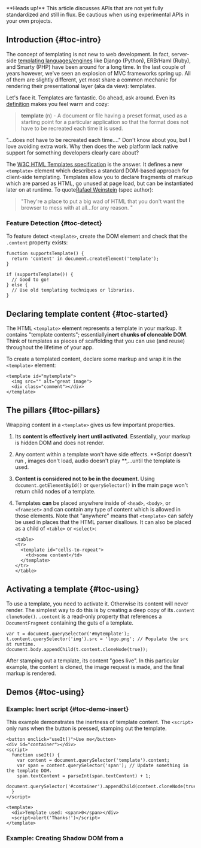<section>
**Heads up!** This article discusses APIs that are not yet fully standardized
and still in flux. Be cautious when using experimental APIs in your own projects.

## Introduction {#toc-intro}

The concept of templating is not new to web development. In fact, server-side
[templating languages/engines][1] like Django (Python), ERB/Haml (Ruby), and
Smarty (PHP) have been around for a long time. In the last couple of years 
however, we've seen an explosion of MVC frameworks spring up. All of them are 
slightly different, yet most share a common mechanic for rendering their 
presentational layer (aka da view): templates.

Let's face it. Templates are fantastic. Go ahead, ask around. Even its 
[definition][2] makes you feel warm and cozy:

> **template** (n) - A document or file having a preset format, used as a
> starting point for a particular application so that the format does not have to 
> be recreated each time it is used.
>

"...does not have to be recreated each time...." Don't know about you, but I
love avoiding extra work. Why then does the web platform lack native support for
something developers clearly care about?

The [W3C HTML Templates specification][3] is the answer. It defines a new 
`<template>` element which describes a standard DOM-based approach for
client-side templating. Templates allow you to declare fragments of markup which
are parsed as HTML, go unused at page load, but can be instantiated later on at 
runtime. To quote[Rafael Weinstein][4] (spec author):

> "They're a place to put a big wad of HTML that you don't want the browser to
> mess with at all...for any reason.
> "

### Feature Detection {#toc-detect}

To feature detect `<template>`, create the DOM element and check that the
`.content` property exists:

    function supportsTemplate() {
      return 'content' in document.createElement('template');
    }
    
    if (supportsTemplate()) {
      // Good to go!
    } else {
      // Use old templating techniques or libraries.
    }
    

## Declaring template content {#toc-started}

The HTML `<template>` element represents a template in your markup. It
contains "template contents"; essentially**inert chunks of cloneable DOM**.
Think of templates as pieces of scaffolding that you can use (and reuse) 
throughout the lifetime of your app.

To create a templated content, declare some markup and wrap it in the 
`<template>` element:

    <template id="mytemplate">
      <img src="" alt="great image">
      <div class="comment"></div>
    </template>
    

## The pillars {#toc-pillars}

Wrapping content in a `<template>` gives us few important properties.

1.  Its **content is effectively inert until activated**. Essentially, your
    markup is hidden DOM and does not render.
   

2.  Any content within a template won't have side effects. **Script doesn't run
    , images don't load, audio doesn't play
   **,...until the template is used.

3.  **Content is considered not to be in the document**. Using 
    `document.getElementById()` or `querySelector()` in the main page won't
    return child nodes of a template.
   

4.  Templates **can** be placed anywhere inside of `<head>`, 
    `<body>`, or `<frameset>` and can contain any type of content
    which is allowed in those elements. Note that "anywhere" means that
   `<template>` can safely be used in places that the HTML parser
    disallows. It can also be placed as a child of
   `<table>` or `<select>`:
    
        <table>
        <tr>
          <template id="cells-to-repeat">
            <td>some content</td>
          </template>
        </tr>
        </table>
        

## Activating a template {#toc-using}

To use a template, you need to activate it. Otherwise its content will never
render. The simplest way to do this is by creating a deep copy of its`.content`
`cloneNode()`. `.content` is a read-only property that references a 
`DocumentFragment` containing the guts of a template. 

    var t = document.querySelector('#mytemplate');
    t.content.querySelector('img').src = 'logo.png'; // Populate the src at runtime.
    document.body.appendChild(t.content.cloneNode(true));
    

After stamping out a template, its content "goes live". In this particular
example, the content is cloned, the image request is made, and the final markup 
is rendered.

## Demos {#toc-using}

### Example: Inert script {#toc-demo-insert}

This example demonstrates the inertness of template content. The 
`<script>` only runs when the button is pressed, stamping out the
template.

    <button onclick="useIt()">Use me</button>
    <div id="container"></div>
    <script>
      function useIt() {
        var content = document.querySelector('template').content;
        var span = content.querySelector('span'); // Update something in the template DOM.
        span.textContent = parseInt(span.textContent) + 1;
        document.querySelector('#container').appendChild(content.cloneNode(true));
      }
    </script>
    
    <template>
      <div>Template used: <span>0</span></div>
      <script>alert('Thanks!')</script>
    </template>
    

### Example: Creating Shadow DOM from a <template> {#toc-demo-sd}

Most people attach [Shadow DOM][5] to a host by setting a string of markup to
`.innerHTML`:

    <div id="host"></div>
    <script>
      var shadow = document.querySelector('#host').webkitCreateShadowRoot();
      shadow.innerHTML = '<span>Host node</span>';
    </script>
    

The problem with this approach is that the more complex your Shadow DOM gets,
the more string concatenation you're doing. It doesn't scale, things get messy 
fast, and babies start to cry. This approach is also how XSS was born in the 
first place!`<template>` to the rescue.

Something more sane would be to work with DOM directly by appending template
content to a shadow root:

    <template>
    <style>
      @host {
        * {
          background: #f8f8f8;
          padding: 10px;
          -webkit-transition: all 400ms ease-in-out;
          box-sizing: border-box;
          border-radius: 5px;
          width: 450px;
          max-width: 100%;
        } 
        *:hover {
          background: #ccc;
        }
      }
      div {
        position: relative;
      }
      header {
        padding: 5px;
        border-bottom: 1px solid #aaa;
      }
      h3 {
        margin: 0 !important;
      }
      textarea {
        font-family: inherit;
        width: 100%;
        height: 100px;
        box-sizing: border-box;
        border: 1px solid #aaa;
      }
      footer {
        position: absolute;
        bottom: 10px;
        right: 5px;
      }
    </style>
    <div>
      <header>
        <h3>Add a Comment</h3>
      </header>
      <content select="p"></content>
      <textarea></textarea>
      <footer>
        <button>Post</button>
      </footer>
    </div>
    </template>
    
    <div id="host">
      <p>Instructions go here</p>
    </div>
    
    <script>
      var shadow = document.querySelector('#host').webkitCreateShadowRoot();
      shadow.appendChild(document.querySelector('template').content);
    </script>
    

<template id="demo-sd-template">
<header>
### Add a Comment</header><content></content><footer></footer></template>

## Gotchas {#toc-gotcha}

Here are a few gotchas I've come across when using `<template>` in the
wild:

*   If you're using [modpagespeed][6], be careful of this [bug][7]. Templates
    that define inline
   `<style scoped>`, many be moved to the head with PageSpeed's CSS
    rewriting rules.
   
*   There's no way to "prerender" a template, meaning you cannot preload assets
    , process JS, download initial CSS, etc. That goes for both server and client. 
    The only time a template renders is when it goes live.
   
*   Be careful with nested templates. They don't behave as you might expect.
    For example:
   
    
        <template>
          <ul>
            <template>
              <li>Stuff</li>
            </template>
          </ul>
        </template>
        
    
    Activating the outer template will not active inner templates. That is to
    say, nested templates require that their children also be manually activated.
   

## The Road to a standard {#toc-old}

Let's not forget where we came from. The road to standards-based HTML templates
has been a long one. Over the years, we've come up with some pretty clever 
tricks for creating reusable templates. Below are two common ones that I've come
across. I'm including them in this article for comparison.

### Method 1: Offscreen DOM {#toc-offscreen}

One approach people have been using for a long time is to create "offscreen"
DOM and hide it from view using the`hidden` attribute or `display:none`.

    <div id="mytemplate" hidden>
      <img src="logo.png">
      <div class="comment"></div>
    </div>
    

While this technique works, there are a number of downsides. The rundown of
this technique:

*    *Using DOM* - the browser knows DOM. It's good at it. We can easily clone
    it.
   
*    *Nothing is rendered* - adding `hidden` prevents the block from showing.
*    *Not inert* - even though our content is hidden, a network request is
    still made for the image.
   
*    *Painful styling and theming* - an embedding page must prefix all of its
    CSS rules with
   `#mytemplate` in order to scope styles down to the template. This is brittle
    and there are no guarantees we won't encounter future naming collisions. For 
    example, we're hosed if the embedding page already has an element with that id.
   

### Method 2: Overloading script {#toc-offscreen}

Another technique is overloading `<script>` and manipulating its content
as a string. John Resig was probably the first to show this back in 2008 with 
his[Micro Templating utility][8]. Now there are many others, including some new
kids on the block like[handlebars.js][9].

For example:

    <script id="mytemplate" type="text/x-handlebars-template">
      <img src="logo.png">
      <div class="comment"></div>
    </script>
    

The rundown of this technique:

*    *Nothing is rendered* - the browser doesn't render this block because 
    `<script>` is `display:none` by default.
*    *Inert* - the browser doesn't parse the script content as JS because its
    type is set to something other than "text/javascript
    ".
*    *Security issues* - encourages the use of `.innerHTML`. Run-time string
    parsing of user-supplied data can easily lead to XSS vulnerabilities.
   

## Conclusion {#toc-conclusion}

Remember when jQuery made working with DOM dead simple? The result was 
`querySelector()`/`querySelectorAll()` being added to the platform. Obvious win
, right? A library popularized fetching DOM with CSS selectors and standards 
later adopted it. It doesn't always work that way, but I*love* when it does.

I think `<template>` is a similar case. It standardizes the way we do
client-side templating, but more importantly, it removes the need for
[our crazy 2008 hacks][10]. Making the entire web authoring process more sane,
more maintainable, and more full featured is always a good thing in my book.

## Additional Resources {#toc-resources}</section>

 [1]: http://en.wikipedia.org/wiki/Template_engine_(web)
 [2]: http://www.thefreedictionary.com/template

 [3]: https://dvcs.w3.org/hg/webcomponents/raw-file/tip/spec/templates/index.html
 [4]: https://plus.google.com/111386188573471152118/posts
 [5]: http://www.html5rocks.com/webcomponents/shadowdom/
 [6]: http://code.google.com/p/modpagespeed/
 [7]: http://code.google.com/p/modpagespeed/issues/detail?id=625
 [8]: http://ejohn.org/blog/javascript-micro-templating/
 [9]: http://handlebarsjs.com/
 [10]: http://www.html5rocks.com/en/tutorials/webcomponents/template/#toc-old